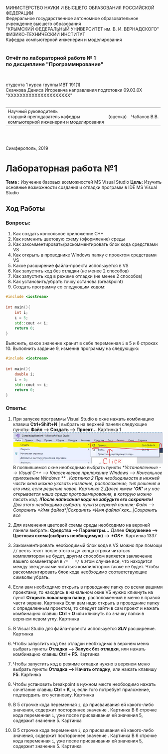 МИНИСТЕРСТВО НАУКИ  И ВЫСШЕГО ОБРАЗОВАНИЯ РОССИЙСКОЙ ФЕДЕРАЦИИ  
Федеральное государственное автономное образовательное учреждение высшего образования  
"КРЫМСКИЙ ФЕДЕРАЛЬНЫЙ УНИВЕРСИТЕТ им. В. И. ВЕРНАДСКОГО"  
ФИЗИКО-ТЕХНИЧЕСКИЙ ИНСТИТУТ  
Кафедра компьютерной инженерии и моделирования
<br/><br/>

### Отчёт по лабораторной работе № 1<br/> по дисциплине "Программирование"
<br/>

студента 1 курса группы ИВТ 191(1)  
Скачкова Дениса Игоревича
направления подготовки 09.03.0Х "ХХХХХХХХХХХХХХХХХХХХХ"  
<br/>

<table>
<tr><td>Научный руководитель<br/> старший преподаватель кафедры<br/> компьютерной инженерии и моделирования</td>
<td>(оценка)</td>
<td>Чабанов В.В.</td>
</tr>
</table>
<br/><br/>

Симферополь, 2019





# Лабораторная работа №1
**Тема :** Изучение базовых возможностей MS Visual Studio
**Цель:** Изучить основные возможности создания и отладки программ в IDE MS Visual Studio
##  **Ход Работы**
### **Вопросы:**
1. Как создать консольное приложение С++
2. Как изменить цветовую схему (оформление) среды
3. Как закомментировать/раскомментировать блок кода средствами VS
4. Как открыть в проводнике Windows папку с проектом средствами VS
5. Какое расширение файла-проекта используется в VS
6. Как запустить код без отладки (не менее 2 способов)
7. Как запустить код в режиме отладки (не менее 2 способов)
8. Как установить/убрать точку останова (breakpoint)
9. Создать программу со следующим кодом:

```c++
#include <iostream>

int main(){
	int i;
	i = 5;
	std::cout << i;
	return 0;
}
```

Выяснить, какое значение хранит в себе переменная `i` в 5 и 6 строках
10. Выполнить задание 9, изменив программу на следующую:
```c++
#include <iostream>

int main(){
	double i;
	i = 5;
	std::cout << i;
	return 0;
}
```


### **Ответы:**

1. При запуске программы Visual Studio в окне нажать комбинацию клавиш **Ctrl+Shift+N** | выбрать на верхней панели следующие пункты: **Файл -->  Создать --> Проект...** Картинка 1	![Создание проекта](https://github.com/JustForUniversity/Labs_Screenshots/blob/master/LR%231_1.1.JPG)
В появившемся окне необходимо выбрать пункты **Установленные --> Visual C++  -->  Классическое приложение Windows  -->  Консольное приложение Windows ** .  Картинка 2
При необходимости в нижней части окна можно указать название, расположение, тип решения и его имя, если решение новое.   Картинка 2
Далее жмем **'OK'** и у нас открывается наша среда программирования, в которую можно писать код. 
***!После написания кода не забудьте его сохранить!***
Для этого необходимо выбрать пункты верхней панели: **Файл --> Сохранить *\*Имя файла*\*|Сохранить *\*Имя файла*/* как...|Сохранить все**

2. Для изменения цветовой схемы среды необходимо на верхней панели выбрать: **Средства -->  Параметры...**
Далее **Окружение --> Цветовая схема(выбрать необходимую) --> *\*ОК\****. Картинка 1337

3. Закомментировать необходимый блок кода в VS можно при помощи `//` весть текст после этого и до конца строки читаться компилятором не будет, другим способом является заключение вашего комментария в `/*   */` в этом случае все, что находится между звездочками читаться компилятором также не будет. Чтобы раскомментировать блок кода необходимо соответствующие символы убрать.

4. Если вам необходимо открыть в проводнике папку со всеми вашими проектами, то находясь в начальном окне VS нужно кликнуть на пункт **Открыть локальную папку**, расположенный в меню в правой части экрана. Картинка
Если вам надо открыть в проводнике папку с определенным проектом, то следует зайти в сам проект и нажать комбинацию клавиш **Ctrl + O** или кликнуть по значку папки в верхнем левом углу. Картинка

5. В Visual Studio для файла-проекта используется ***SLN*** расширение. Картинка

6. Чтобы запустить код без отладки необходимо в верхнем меню выбрать пункты **Отладка --> Запуск без отладки**, или нажать комбинацию клавиш **Ctrl + F5**. Картинка

7. Чтобы запустить код в режиме отладки нужно в верхнем меню выбрать пункты **Отладка --> Начать отладку**, или нажать клавишу **F5**. Картинка

8. Чтобы установить breakpoint в нужном месте необходимо нажать сочетание клавиш **Ctrl + K**, и, если того потребует приложение, подтвердить его установку. Картинка

9. В 5 строчке кода переменная `i`, до присваивания ей какого-либо значения, содержит постороннее значение . Картинка
 В 6 строчке кода переменная `i`, уже после присваивания ей значения 5, содержит значение 5. Картинка 

10. В 5 строчке кода переменная `i`, до присваивания ей какого-либо значения, содержит постороннее значение . Картинка 
 В 6 строчке кода переменная `i`, уже после присваивания ей значения 5, содержит значение 5. Картинка 
